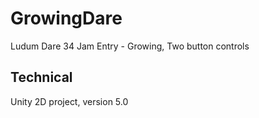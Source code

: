 # GrowingDare

Ludum Dare 34 Jam Entry - Growing, Two button controls

## Technical

Unity 2D project, version 5.0
